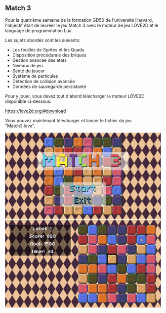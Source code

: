 ## Match 3

Pour la quatrième  semaine de la formation GD50 de l'université Harvard, l'objectif était de recréer le jeu Match 3 avec le moteur de jeu LÖVE2D et le language de programmation Lua

Les sujets abordés sont les suivants:

- Les feuilles de Sprites et les Quads
- Disposition procédurale des briques
- Gestion avancée des états
- Niveaux de jeu
- Santé du joueur
- Système de particules
- Détection de collision avancée
- Données de sauvegarde persistante

Pour y jouer, vous devez tout d'abord télécharger le moteur LÖVE2D disponible ci-dessous:

https://love2d.org/#download

Vous pouvez maintenant télécharger et lancer le fichier du jeu "Match3.love".

<img src="match3_scrshot_1.png">
<img src="match3_scrshot_2.png">
